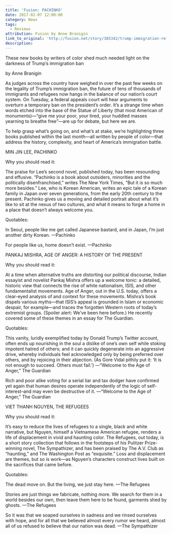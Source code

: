 ```yaml
---
title: 'Fusion: PACHINKO'
date: 2017-02-07 12:00:00
category: News
tags:
  - Reviews
attribution: Fusion by Anne Branigin
link_to_original: 'http://fusion.net/story/385342/trump-immigration-refugee-muslim-ban-book-list/'
description:
---
```



These new books by writers of color shed much needed light on the darkness of Trump’s immigration ban

by Anne Branigin

As judges across the country have weighed in over the past few weeks on the legality of Trump’s immigration ban, the future of tens of thousands of immigrants and refugees now hangs in the balance of our nation’s court system. On Tuesday, a federal appeals court will hear arguments to overturn a temporary ban on the president’s order. It’s a strange time when words etched into the base of the Statue of Liberty (that most American of monuments)—“give me your poor, your tired, your huddled masses yearning to breathe free”—are up for debate, but here we are.

To help grasp what’s going on, and what’s at stake, we’re highlighting three books published within the last month—all written by people of color—that address the history, complexity, and heart of America’s immigration battle.

MIN JIN LEE, PACHINKO

Why you should read it:

The praise for Lee’s second novel, published today, has been resounding and effusive. “Pachinko is a book about outsiders, minorities and the politically disenfranchised,” writes The New York Times, “But it is so much more besides.” Lee, who is Korean American, writes an epic tale of a Korean family in Japan over seven generations, from the early 20th century to the present. Pachinko gives us a moving and detailed portrait about what it’s like to sit at the nexus of two cultures, and what it means to forge a home in a place that doesn’t always welcome you.

Quotables:

In Seoul, people like me get called Japanese bastard, and in Japan, I’m just another dirty Korean. —Pachinko

For people like us, home doesn’t exist. —Pachinko

PANKAJ MISHRA, AGE OF ANGER: A HISTORY OF THE PRESENT

Why you should read it:

At a time when alternative truths are distorting our political discourse, Indian essayist and novelist Pankaj Mishra offers up a welcome tonic: a detailed, historic view that connects the rise of white nationalism, ISIS, and other fundamentalist movements. Age of Anger, out in the U.S. today, offers a clear-eyed analysis of and context for these movements. Mishra’s book dispels various myths—that ISIS’s appeal is grounded in Islam or economic despair, for example—and traces the forgotten Western roots of today’s extremist groups. (Spoiler alert: We’ve been here before.) He recently covered some of these themes in an essay for The Guardian.

Quotables:

This vanity, luridly exemplified today by Donald Trump’s Twitter account, often ends up nourishing in the soul a dislike of one’s own self while stoking impotent hatred of others; and it can quickly degenerate into an aggressive drive, whereby individuals feel acknowledged only by being preferred over others, and by rejoicing in their abjection. (As Gore Vidal pithily put it: ‘It is not enough to succeed. Others must fail.’) —“Welcome to the Age of Anger,” The Guardian

Rich and poor alike voting for a serial liar and tax dodger have confirmed yet again that human desires operate independently of the logic of self-interest–and may even be destructive of it. —“Welcome to the Age of Anger,” The Guardian

VIET THANH NGUYEN, THE REFUGEES

Why you should read it:

It’s easy to reduce the lives of refugees to a single, black and white narrative, but Nguyen, himself a Vietnamese American refugee, renders a life of displacement in vivid and haunting color. The Refugees, out today, is a short story collection that follows in the footsteps of his Pulitzer Prize-winning novel, The Sympathizer, and has been praised by The A.V. Club as “haunting,” and The Washington Post as “exquisite.” Loss and displacement are themes, but so is work—as Nguyen’s characters construct lives built on the sacrifices that came before.

Quotables:

The dead move on. But the living, we just stay here. —The Refugees

Stories are just things we fabricate, nothing more. We search for them in a world besides our own, then leave them here to be found, garments shed by ghosts. —The Refugees

So it was that we soaped ourselves in sadness and we rinsed ourselves with hope, and for all that we believed almost every rumor we heard, almost all of us refused to believe that our nation was dead. —The Sympathizer